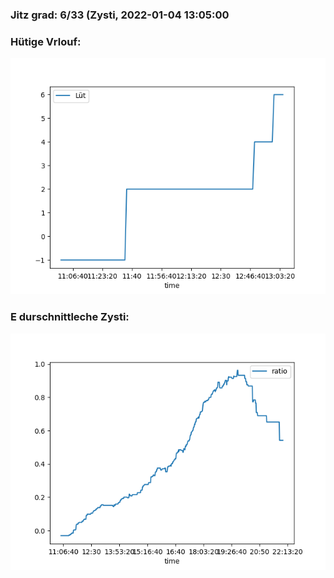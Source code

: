 ### Jitz grad: 6/33 (Zysti, 2022-01-04 13:05:00

### Hütige Vrlouf:
![Graph](Today.png)

### E durschnittleche Zysti:
![Graph](Zysti.png)